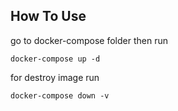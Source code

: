 ## How To Use
go to docker-compose folder then run
```
docker-compose up -d
```
for destroy image run
```
docker-compose down -v
```
